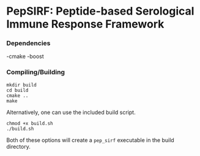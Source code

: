 # PepSIRF: Peptide-based Serological Immune Response Framework  


### Dependencies
-cmake
-boost

### Compiling/Building
```
mkdir build
cd build
cmake ..
make
```

Alternatively, one can use the included build script.
```
chmod +x build.sh
./build.sh
```
Both of these options will create a ```pep_sirf``` executable in the build directory.
